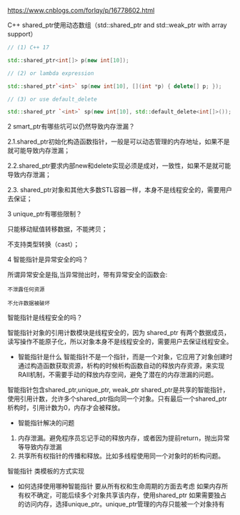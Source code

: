 https://www.cnblogs.com/forlqy/p/16778602.html

C++ shared_ptr使用动态数组（std::shared_ptr and std::weak_ptr with array support）
```cpp
// (1) C++ 17

std::shared_ptr<int[]> p(new int[10]);

// (2) or lambda expression

std::shared_ptr`<int>` sp(new int[10], [](int *p) { delete[] p; });

// (3) or use default_delete

std::shared_ptr `<int>` sp(new int[10], std::default_delete<int[]>());

```





2 smart_ptr有哪些坑可以仍然导致内存泄漏？

 2.1.shared_ptr初始化构造函数指针，一般是可以动态管理的内存地址，如果不是就可能导致内存泄漏；

 2.2.shared_ptr要求内部new和delete实现必须是成对，一致性，如果不是就可能导致内存泄漏；

 2.3. shared_ptr对象和其他大多数STL容器一样，本身不是线程安全的，需要用户去保证；

3 unique_ptr有哪些限制？

只能移动赋值转移数据，不能拷贝；

不支持类型转换（cast）；

4 智能指针是异常安全的吗？

所谓异常安全是指,当异常抛出时，带有异常安全的函数会:

    不泄露任何资源

    不允许数据被破坏

智能指针是线程安全的吗？

智能指针对象的引用计数模块是线程安全的，因为 shared_ptr 有两个数据成员，读写操作不能原子化，所以对象本身不是线程安全的，需要用户去保证线程安全。

- 智能指针是什么
  智能指针不是一个指针，而是一个对象，它应用了对象创建时通过构造函数获取资源，析构的时候析构函数自动的释放内存资源，来实现RAII机制，不需要手动的释放内存空间，避免了潜在的内存泄漏的问题。

智能指针包含shared_ptr,unique_ptr, weak_ptr
shared_ptr是共享的智能指针，使用引用计数，允许多个shared_ptr指向同一个对象。只有最后一个shared_ptr析构时，引用计数为0，内存才会被释放。

- 智能指针解决的问题

1. 内存泄漏。避免程序员忘记手动的释放内存，或者因为提前return，抛出异常等导致内存泄漏
2. 共享所有权指针的传播和释放。比如多线程使用同一个对象时的析构问题。

智能指针
类模板的方式实现

- 如何选择使用哪种智能指针
  要从所有权和生命周期的方面去考虑
  如果内存所有权不确定，可能后续多个对象共享该内存，使用shared_ptr
  如果需要独占的访问内存，选择unique_ptr。unique_ptr管理的内存只能被一个对象持有
